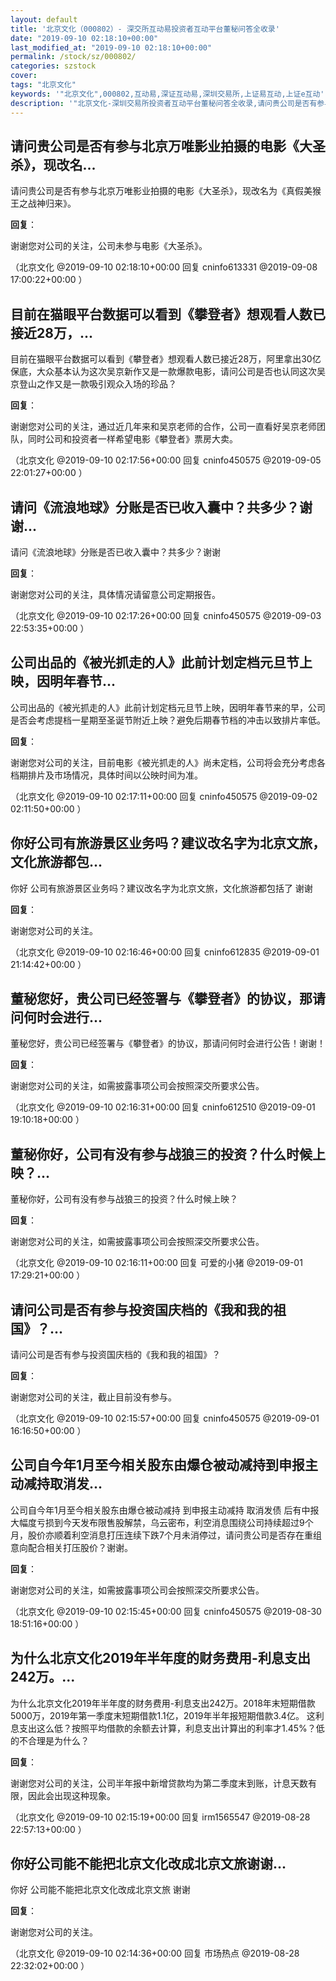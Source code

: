 ```yaml
---
layout: default
title: '北京文化（000802）- 深交所互动易投资者互动平台董秘问答全收录'
date: "2019-09-10 02:18:10+00:00"
last_modified_at: "2019-09-10 02:18:10+00:00"
permalink: /stock/sz/000802/
categories: szstock
cover: 
tags: "北京文化"
keywords: '"北京文化",000802,互动易,深证互动易,深圳交易所,上证易互动,上证e互动'
description: '"北京文化-深圳交易所投资者互动平台董秘问答全收录,请问贵公司是否有参与北京万唯影业拍摄的电影《大圣杀》，现改名为《真假美猴王之战神归来》。"'
---
```


## 请问贵公司是否有参与北京万唯影业拍摄的电影《大圣杀》，现改名...

请问贵公司是否有参与北京万唯影业拍摄的电影《大圣杀》，现改名为《真假美猴王之战神归来》。

**回复**：

谢谢您对公司的关注，公司未参与电影《大圣杀》。 

（北京文化  @2019-09-10 02:18:10+00:00 回复 cninfo613331  @2019-09-08 17:00:22+00:00 ）

## 目前在猫眼平台数据可以看到《攀登者》想观看人数已接近28万，...

目前在猫眼平台数据可以看到《攀登者》想观看人数已接近28万，阿里拿出30亿保底，大众基本认为这次吴京新作又是一款爆款电影，请问公司是否也认同这次吴京登山之作又是一款吸引观众入场的珍品？

**回复**：

谢谢您对公司的关注，通过近几年来和吴京老师的合作，公司一直看好吴京老师团队，同时公司和投资者一样希望电影《攀登者》票房大卖。 

（北京文化  @2019-09-10 02:17:56+00:00 回复 cninfo450575  @2019-09-05 22:01:27+00:00 ）

## 请问《流浪地球》分账是否已收入囊中？共多少？谢谢...

请问《流浪地球》分账是否已收入囊中？共多少？谢谢

**回复**：

谢谢您对公司的关注，具体情况请留意公司定期报告。 

（北京文化  @2019-09-10 02:17:26+00:00 回复 cninfo450575  @2019-09-03 22:53:35+00:00 ）

## 公司出品的《被光抓走的人》此前计划定档元旦节上映，因明年春节...

公司出品的《被光抓走的人》此前计划定档元旦节上映，因明年春节来的早，公司是否会考虑提档一星期至圣诞节附近上映？避免后期春节档的冲击以致排片率低。

**回复**：

谢谢您对公司的关注，目前电影《被光抓走的人》尚未定档，公司将会充分考虑各档期排片及市场情况，具体时间以公映时间为准。 

（北京文化  @2019-09-10 02:17:11+00:00 回复 cninfo450575  @2019-09-02 02:11:50+00:00 ）

## 你好公司有旅游景区业务吗？建议改名字为北京文旅，文化旅游都包...

你好 公司有旅游景区业务吗？建议改名字为北京文旅，文化旅游都包括了 谢谢

**回复**：

谢谢您对公司的关注。 

（北京文化  @2019-09-10 02:16:46+00:00 回复 cninfo612835  @2019-09-01 21:14:42+00:00 ）

## 董秘您好，贵公司已经签署与《攀登者》的协议，那请问何时会进行...

董秘您好，贵公司已经签署与《攀登者》的协议，那请问何时会进行公告！谢谢！

**回复**：

谢谢您对公司的关注，如需披露事项公司会按照深交所要求公告。 

（北京文化  @2019-09-10 02:16:31+00:00 回复 cninfo612510  @2019-09-01 19:10:18+00:00 ）

## 董秘你好，公司有没有参与战狼三的投资？什么时候上映？...

董秘你好，公司有没有参与战狼三的投资？什么时候上映？

**回复**：

谢谢您对公司的关注，如需披露事项公司会按照深交所要求公告。 

（北京文化  @2019-09-10 02:16:11+00:00 回复 可爱的小猪  @2019-09-01 17:29:21+00:00 ）

## 请问公司是否有参与投资国庆档的《我和我的祖国》？...

请问公司是否有参与投资国庆档的《我和我的祖国》？

**回复**：

谢谢您对公司的关注，截止目前没有参与。 

（北京文化  @2019-09-10 02:15:57+00:00 回复 cninfo450575  @2019-09-01 16:16:50+00:00 ）

## 公司自今年1月至今相关股东由爆仓被动减持到申报主动减持取消发...

公司自今年1月至今相关股东由爆仓被动减持 到申报主动减持 取消发债 后有中报大幅度亏损到今天发布限售股解禁，乌云密布，利空消息围绕公司持续超过9个月，股价亦顺着利空消息打压连续下跌7个月未消停过，请问贵公司是否存在重组意向配合相关打压股价？谢谢。

**回复**：

谢谢您对公司的关注，如需披露事项公司会按照深交所要求公告。 

（北京文化  @2019-09-10 02:15:45+00:00 回复 cninfo450575  @2019-08-30 18:51:16+00:00 ）

## 为什么北京文化2019年半年度的财务费用-利息支出242万。...

为什么北京文化2019年半年度的财务费用-利息支出242万。2018年末短期借款5000万，2019年第一季度末短期借款1.1亿，2019年半年报短期借款3.4亿。 这利息支出这么低？按照平均借款的余额去计算，利息支出计算出的利率才1.45%？低的不合理是为什么？

**回复**：

谢谢您对公司的关注，公司半年报中新增贷款均为第二季度末到账，计息天数有限，因此会出现这种现象。 

（北京文化  @2019-09-10 02:15:19+00:00 回复 irm1565547  @2019-08-28 22:57:13+00:00 ）

## 你好公司能不能把北京文化改成北京文旅谢谢...

你好 公司能不能把北京文化改成北京文旅 谢谢

**回复**：

谢谢您对公司的关注。 

（北京文化  @2019-09-10 02:14:36+00:00 回复 市场热点  @2019-08-28 22:32:02+00:00 ）

